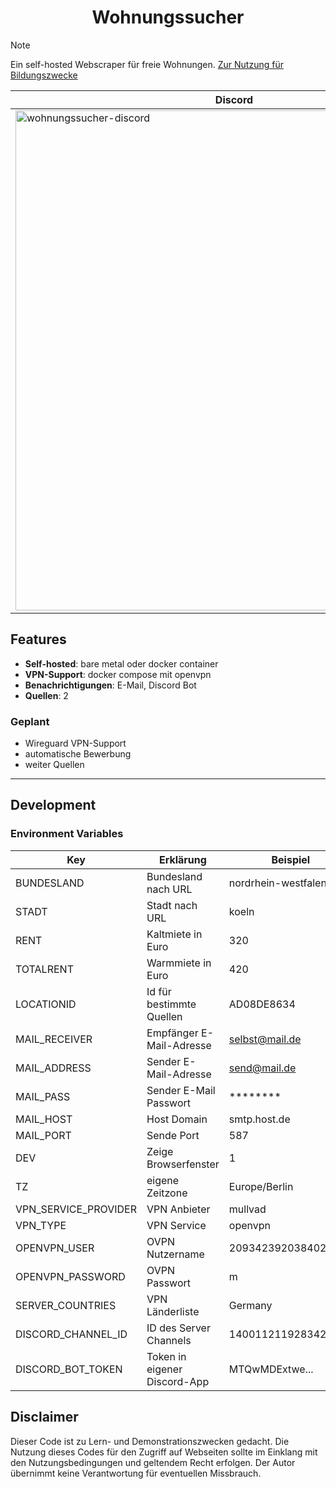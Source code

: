 <h1 align="center">Wohnungssucher</h1>

> [!NOTE]
> Ein self-hosted Webscraper für freie Wohnungen.
> [Zur Nutzung für Bildungszwecke](#Disclaimer)

<table width="100%">
  <thead>
    <tr>
      <th width="50%">Discord</th>
      <th width="50%">E-Mail</th>
    </tr>
  </thead>
  <tbody>
    <tr>
      <td width="50%"><img width="700" height="800" alt="wohnungssucher-discord" src="https://github.com/user-attachments/assets/620a77f1-ea01-4968-8702-4af5370a494a" /></td>
      <td width="50%"><img width="700" height="800" alt="wohnungssucher-e-mail" src="https://github.com/user-attachments/assets/7bc9797e-715e-46f3-807f-4220a5395f4b" /></td>
    </tr>
  </tbody>
</table>

## Features

- **Self-hosted**: bare metal oder docker container
- **VPN-Support**: docker compose mit openvpn
- **Benachrichtigungen**: E-Mail, Discord Bot
- **Quellen**: 2

### Geplant

- Wireguard VPN-Support
- automatische Bewerbung
- weiter Quellen

---

## Development

### Environment Variables

| Key                  | Erklärung                    | Beispiel             |
|----------------------|------------------------------|---------------------|
| BUNDESLAND           | Bundesland nach URL          | nordrhein-westfalen |
| STADT                | Stadt nach URL               | koeln               |
| RENT                 | Kaltmiete in Euro            | 320                 |
| TOTALRENT            | Warmmiete in Euro            | 420                 |
| LOCATIONID           | Id für bestimmte Quellen     | AD08DE8634          |
| MAIL_RECEIVER        | Empfänger E-Mail-Adresse     | selbst@mail.de      |
| MAIL_ADDRESS         | Sender E-Mail-Adresse        | send@mail.de        |
| MAIL_PASS            | Sender E-Mail Passwort       | ********            |
| MAIL_HOST            | Host Domain                  | smtp.host.de        |
| MAIL_PORT            | Sende Port                   | 587                 |
| DEV                  | Zeige Browserfenster         | 1                   |
| TZ                   | eigene Zeitzone              | Europe/Berlin       |
| VPN_SERVICE_PROVIDER | VPN Anbieter                 | mullvad             |
| VPN_TYPE             | VPN Service                  | openvpn             |
| OPENVPN_USER         | OVPN Nutzername              | 20934239203840293   |
| OPENVPN_PASSWORD     | OVPN Passwort                | m                   |
| SERVER_COUNTRIES     | VPN Länderliste              | Germany             |
| DISCORD_CHANNEL_ID   | ID des Server Channels       | 1400112119283429992 |
| DISCORD_BOT_TOKEN    | Token in eigener Discord-App | MTQwMDExtwe...      |

## Disclaimer

Dieser Code ist zu Lern- und Demonstrationszwecken gedacht. Die Nutzung dieses
Codes für den Zugriff auf Webseiten sollte im Einklang mit den
Nutzungsbedingungen und geltendem Recht erfolgen. Der Autor übernimmt keine
Verantwortung für eventuellen Missbrauch.
